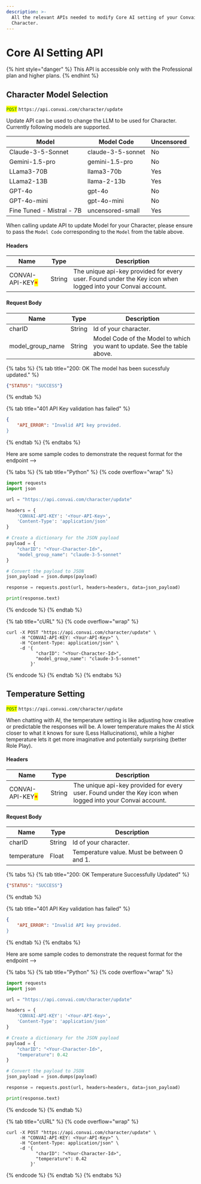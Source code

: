 ```yaml
---
description: >-
  All the relevant APIs needed to modify Core AI setting of your Convai
  Character.
---
```


# Core AI Setting API

{% hint style="danger" %}
This API is accessible only with the Professional plan and higher plans.
{% endhint %}

## Character Model Selection

<mark style="color:green;">`POST`</mark> `https://api.convai.com/character/update`

Update API can be used to change the LLM to be used for Character. Currently following models are supported.

| Model                     | Model Code        | Uncensored |
| ------------------------- | ----------------- | ---------- |
| Claude-3-5-Sonnet         | claude-3-5-sonnet | No         |
| Gemini-1.5-pro            | gemini-1.5-pro    | No         |
| LLama3-70B                | llama3-70b        | Yes        |
| LLama2-13B                | llama-2-13b       | Yes        |
| GPT-4o                    | gpt-4o            | No         |
| GPT-4o-mini               | gpt-4o-mini       | No         |
| Fine Tuned - Mistral - 7B | uncensored-small  | Yes        |

When calling update API to update Model for your Character, please ensure to pass the `Model Code` corresponding to the `Model` from the table above.

#### Headers

| Name                                             | Type   | Description                                                                                                |
| ------------------------------------------------ | ------ | ---------------------------------------------------------------------------------------------------------- |
| CONVAI-API-KEY<mark style="color:red;">\*</mark> | String | The unique api-key provided for every user. Found under the Key icon when logged into your Convai account. |

#### Request Body

| Name               | Type   | Description                                                               |
| ------------------ | ------ | ------------------------------------------------------------------------- |
| charID             | String | Id of your character.                                                     |
| model\_group\_name | String | Model Code of the Model to which you want to update. See the table above. |

{% tabs %}
{% tab title="200: OK The model has been sucessfuly updated." %}
```json
{"STATUS": "SUCCESS"}
```
{% endtab %}

{% tab title="401 API Key validation has failed" %}
```json
{
    "API_ERROR": "Invalid API key provided.
}
```
{% endtab %}
{% endtabs %}

Here are some sample codes to demonstrate the request format for the endpoint -->

{% tabs %}
{% tab title="Python" %}
{% code overflow="wrap" %}
```python
import requests
import json

url = "https://api.convai.com/character/update"

headers = { 
    'CONVAI-API-KEY': '<Your-API-Key>',
    'Content-Type': 'application/json'
}

# Create a dictionary for the JSON payload
payload = { 
    "charID": "<Your-Character-Id>",
    "model_group_name": "claude-3-5-sonnet"
}

# Convert the payload to JSON
json_payload = json.dumps(payload)

response = requests.post(url, headers=headers, data=json_payload)

print(response.text)

```
{% endcode %}
{% endtab %}

{% tab title="cURL" %}
{% code overflow="wrap" %}
```shell
curl -X POST "https://api.convai.com/character/update" \
     -H "CONVAI-API-KEY: <Your-API-Key>" \
     -H "Content-Type: application/json" \
     -d '{
           "charID": "<Your-Character-Id>",
           "model_group_name": "claude-3-5-sonnet"
         }'
```
{% endcode %}
{% endtab %}
{% endtabs %}

## Temperature Setting

<mark style="color:green;">`POST`</mark> `https://api.convai.com/character/update`

When chatting with AI, the temperature setting is like adjusting how creative or predictable the responses will be. A lower temperature makes the AI stick closer to what it knows for sure (Less Hallucinations), while a higher temperature lets it get more imaginative and potentially surprising (better Role Play).

#### Headers

| Name                                             | Type   | Description                                                                                                |
| ------------------------------------------------ | ------ | ---------------------------------------------------------------------------------------------------------- |
| CONVAI-API-KEY<mark style="color:red;">\*</mark> | String | The unique api-key provided for every user. Found under the Key icon when logged into your Convai account. |

#### Request Body

| Name        | Type   | Description                                 |
| ----------- | ------ | ------------------------------------------- |
| charID      | String | Id of your character.                       |
| temperature | Float  | Temperature value. Must be between 0 and 1. |

{% tabs %}
{% tab title="200: OK Temperature Successfully Updated" %}
```json
{"STATUS": "SUCCESS"}
```
{% endtab %}

{% tab title="401 API Key validation has failed" %}
```json
{
    "API_ERROR": "Invalid API key provided.
}
```
{% endtab %}
{% endtabs %}

Here are some sample codes to demonstrate the request format for the endpoint -->

{% tabs %}
{% tab title="Python" %}
{% code overflow="wrap" %}
```python
import requests
import json

url = "https://api.convai.com/character/update"

headers = { 
    'CONVAI-API-KEY': '<Your-API-Key>',
    'Content-Type': 'application/json'
}

# Create a dictionary for the JSON payload
payload = { 
    "charID": "<Your-Character-Id>",
    "temperature": 0.42
}

# Convert the payload to JSON
json_payload = json.dumps(payload)

response = requests.post(url, headers=headers, data=json_payload)

print(response.text)

```
{% endcode %}
{% endtab %}

{% tab title="cURL" %}
{% code overflow="wrap" %}
```shell
curl -X POST "https://api.convai.com/character/update" \
     -H "CONVAI-API-KEY: <Your-API-Key>" \
     -H "Content-Type: application/json" \
     -d '{
           "charID": "<Your-Character-Id>",
           "temperature": 0.42
         }'
```
{% endcode %}
{% endtab %}
{% endtabs %}
